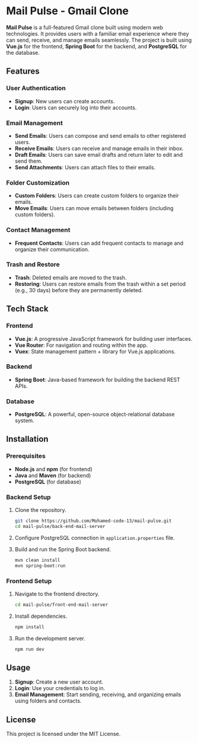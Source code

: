 # Mail Pulse - Gmail Clone

**Mail Pulse** is a full-featured Gmail clone built using modern web technologies. It provides users with a familiar email experience where they can send, receive, and manage emails seamlessly. The project is built using **Vue.js** for the frontend, **Spring Boot** for the backend, and **PostgreSQL** for the database.

## Features

### User Authentication

- **Signup**: New users can create accounts.
- **Login**: Users can securely log into their accounts.

### Email Management

- **Send Emails**: Users can compose and send emails to other registered users.
- **Receive Emails**: Users can receive and manage emails in their inbox.
- **Draft Emails**: Users can save email drafts and return later to edit and send them.
- **Send Attachments**: Users can attach files to their emails.

### Folder Customization

- **Custom Folders**: Users can create custom folders to organize their emails.
- **Move Emails**: Users can move emails between folders (including custom folders).

### Contact Management

- **Frequent Contacts**: Users can add frequent contacts to manage and organize their communication.

### Trash and Restore

- **Trash**: Deleted emails are moved to the trash.
- **Restoring**: Users can restore emails from the trash within a set period (e.g., 30 days) before they are permanently deleted.

## Tech Stack

### Frontend

- **Vue.js**: A progressive JavaScript framework for building user interfaces.
- **Vue Router**: For navigation and routing within the app.
- **Vuex**: State management pattern + library for Vue.js applications.

### Backend

- **Spring Boot**: Java-based framework for building the backend REST APIs.

### Database

- **PostgreSQL**: A powerful, open-source object-relational database system.

## Installation

### Prerequisites

- **Node.js** and **npm** (for frontend)
- **Java** and **Maven** (for backend)
- **PostgreSQL** (for database)

### Backend Setup

1. Clone the repository.

   ```bash
   git clone https://github.com/Mohamed-code-13/mail-pulse.git
   cd mail-pulse/back-end-mail-server
   ```

2. Configure PostgreSQL connection in `application.properties` file.

3. Build and run the Spring Boot backend.
   ```bash
   mvn clean install
   mvn spring-boot:run
   ```

### Frontend Setup

1. Navigate to the frontend directory.

   ```bash
   cd mail-pulse/front-end-mail-server
   ```

2. Install dependencies.

   ```bash
   npm install
   ```

3. Run the development server.

   ```bash
   npm run dev
   ```

## Usage

1. **Signup**: Create a new user account.
2. **Login**: Use your credentials to log in.
3. **Email Management**: Start sending, receiving, and organizing emails using folders and contacts.

## License

This project is licensed under the MIT License.
